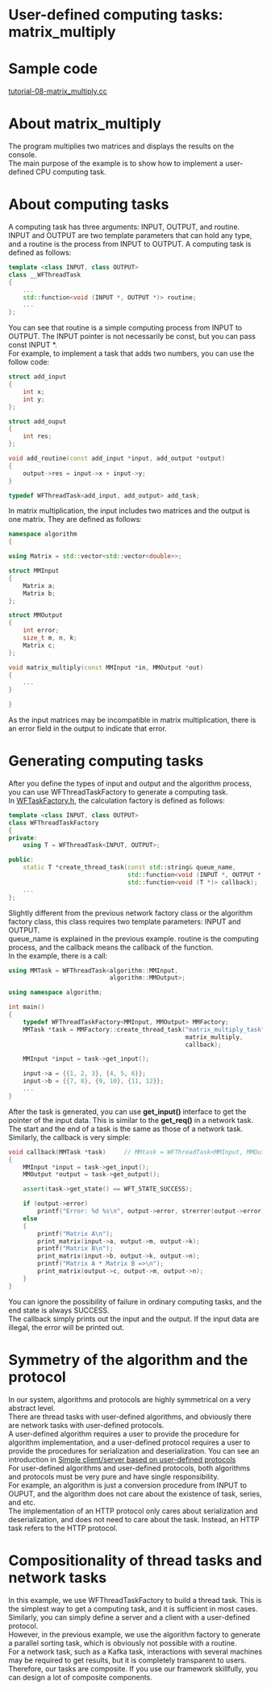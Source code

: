 # User-defined computing tasks: matrix\_multiply

# Sample code

[tutorial-08-matrix\_multiply.cc](../tutorial/tutorial-08-matrix_multiply.cc)

# About matrix_multiply

The program multiplies two matrices and displays the results on the console.   
The main purpose of the example is to show how to implement a user-defined CPU computing task.

# About computing tasks

A computing task has three arguments: INPUT, OUTPUT, and routine.   
INPUT and OUTPUT are two template parameters that can hold any type, and a routine is the process from INPUT to OUTPUT. A computing task is defined as follows:

~~~cpp
template <class INPUT, class OUTPUT>
class __WFThreadTask
{
    ...
    std::function<void (INPUT *, OUTPUT *)> routine;
    ...
};
~~~

You can see that routine is a simple computing process from INPUT to OUTPUT. The INPUT pointer is not necessarily be const, but you can pass const INPUT \*.   
For example, to implement a task that adds two numbers, you can use the follow code:

~~~cpp
struct add_input
{
    int x;
    int y;
};

struct add_ouput
{
    int res;
};

void add_routine(const add_input *input, add_output *output)
{
    output->res = input->x + input->y;
}

typedef WFThreadTask<add_input, add_output> add_task;
~~~

In matrix multiplication, the input includes two matrices and the output is one matrix. They are defined as follows:

~~~cpp
namespace algorithm
{

using Matrix = std::vector<std::vector<double>>;

struct MMInput
{
    Matrix a;
    Matrix b;
};

struct MMOutput
{
    int error;
    size_t m, n, k;
    Matrix c;
};

void matrix_multiply(const MMInput *in, MMOutput *out)
{
    ...
}

}
~~~

As the input matrices may be incompatible in matrix multiplication, there is an error field in the output to indicate that error.

# Generating computing tasks

After you define the types of input and output and the algorithm process, you can use WFThreadTaskFactory to generate a computing task.   
In [WFTaskFactory.h](../src/factory/WFTaskFactory.h), the calculation factory is defined as follows:

~~~cpp
template <class INPUT, class OUTPUT>
class WFThreadTaskFactory
{
private:
    using T = WFThreadTask<INPUT, OUTPUT>;

public:
    static T *create_thread_task(const std::string& queue_name,
                                 std::function<void (INPUT *, OUTPUT *)> routine,
                                 std::function<void (T *)> callback);
    ...
};
~~~

Slightly different from the previous network factory class or the algorithm factory class, this class requires two template parameters: INPUT and OUTPUT.   
queue\_name is explained in the previous example. routine is the computing process, and the callback means the callback of the function.   
In the example, there is a call:

~~~cpp
using MMTask = WFThreadTask<algorithm::MMInput,
                            algorithm::MMOutput>;

using namespace algorithm;

int main()
{
    typedef WFThreadTaskFactory<MMInput, MMOutput> MMFactory;
    MMTask *task = MMFactory::create_thread_task("matrix_multiply_task",
                                                 matrix_multiply,
                                                 callback);

    MMInput *input = task->get_input();

    input->a = {{1, 2, 3}, {4, 5, 6}};
    input->b = {{7, 8}, {9, 10}, {11, 12}};
    ...
}
~~~

After the task is generated, you can use **get\_input()** interface to get the pointer of the input data. This is similar to the **get\_req()** in a network task.   
The start and the end of a task is the same as those of a network task. Similarly, the callback is very simple:

~~~cpp
void callback(MMTask *task)     // MMtask = WFThreadTask<MMInput, MMOutput>
{
    MMInput *input = task->get_input();
    MMOutput *output = task->get_output();

    assert(task->get_state() == WFT_STATE_SUCCESS);

    if (output->error)
        printf("Error: %d %s\n", output->error, strerror(output->error));
    else
    {
        printf("Matrix A\n");
        print_matrix(input->a, output->m, output->k);
        printf("Matrix B\n");
        print_matrix(input->b, output->k, output->n);
        printf("Matrix A * Matrix B =>\n");
        print_matrix(output->c, output->m, output->n);
    }
}
~~~

You can ignore the possibility of failure in ordinary computing tasks, and the end state is always SUCCESS.   
The callback simply prints out the input and the output. If the input data are illegal, the error will be printed out.

# Symmetry of the algorithm and the protocol

In our system, algorithms and protocols are highly symmetrical on a very abstract level.   
There are thread tasks with user-defined algorithms, and obviously there are network tasks with user-defined protocols.   
A user-defined algorithm requires a user to provide the  procedure for algorithm implementation, and a user-defined protocol requires a user to provide the procedures for serialization and deserialization. You can see an introduction in [Simple client/server based on user-defined protocols](./tutorial-10-user_defined_protocol.md)   
For user-defined algorithms and user-defined protocols, both algorithms and protocols must be very pure and have single responsibility.   
For example, an algorithm is just a conversion procedure from INPUT to OUPUT, and the algorithm does not care about the existence of task, series, and etc.   
The implementation of an HTTP protocol only cares about serialization and deserialization, and does not need to care about the task. Instead, an HTTP task refers to the HTTP protocol.

# Compositionality of thread tasks and network tasks

In this example, we use WFThreadTaskFactory to build a thread task. This is the simplest way to get a computing task, and it is sufficient in most cases.   
Similarly, you can simply define a server and a client with a user-defined protocol.   
However, in the previous example, we use the algorithm factory to generate a parallel sorting task, which is obviously not possible with a routine.   
For a network task, such as a Kafka task, interactions with several machines may be required to get results, but it is completely transparent to users.   
Therefore, our tasks are composite. If you use our framework skillfully, you can design a lot of composite  components.